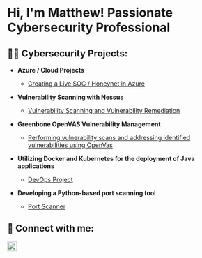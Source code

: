 <h1>Hi, I'm Matthew! Passionate Cybersecurity Professional</a></h1>

<h2>👨‍💻 Cybersecurity Projects:</h2>

- <b>Azure / Cloud Projects</b>
  - [Creating a Live SOC / Honeynet in Azure](https://github.com/MatthewMcCloskey01/MS-Azure-SOC)
 
- <b>Vulnerability Scanning with Nessus</b>
  - [Vulnerability Scanning and Vulnerability Remediation](https://github.com/MatthewMcCloskey01/Vulnerability-Scanning-with-Nessus/edit/main/README.md)
 
- <b>Greenbone OpenVAS Vulnerability Management</b>
  - [Performing vulnerability scans and addressing identified vulnerabilities using OpenVas](https://github.com/MatthewMcCloskey01/MS-Azure-SOC)
 
- <b>Utilizing Docker and Kubernetes for the deployment of Java applications</b>
  - [DevOps Project](https://github.com/MatthewMcCloskey01/MS-Azure-SOC)
 
- <b>Developing a Python-based port scanning tool</b>
  - [Port Scanner](https://github.com/MatthewMcCloskey01/MS-Azure-SOC)
    
<h2> 🤳 Connect with me:</h2>

[<img align="left" alt="MatthewMcCloskey | LinkedIn" width="22px" src="https://cdn.jsdelivr.net/npm/simple-icons@v3/icons/linkedin.svg" />][linkedin]

[linkedin]: https://linkedin.com/in/MatthewMcCloskey01
